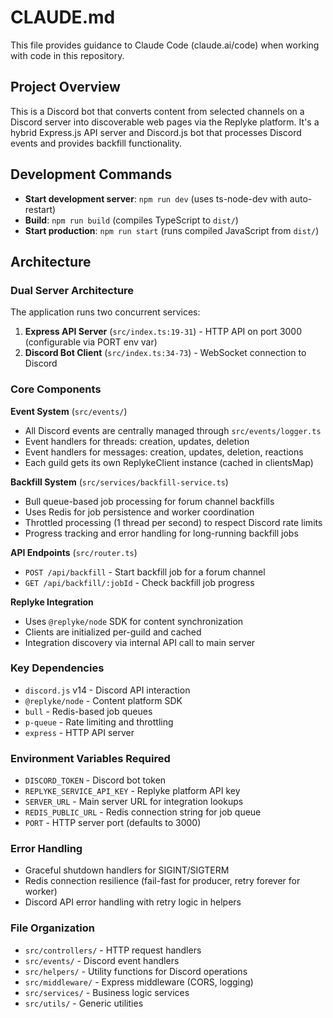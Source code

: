 # CLAUDE.md

This file provides guidance to Claude Code (claude.ai/code) when working with code in this repository.

## Project Overview

This is a Discord bot that converts content from selected channels on a Discord server into discoverable web pages via the Replyke platform. It's a hybrid Express.js API server and Discord.js bot that processes Discord events and provides backfill functionality.

## Development Commands

- **Start development server**: `npm run dev` (uses ts-node-dev with auto-restart)
- **Build**: `npm run build` (compiles TypeScript to `dist/`)
- **Start production**: `npm run start` (runs compiled JavaScript from `dist/`)

## Architecture

### Dual Server Architecture
The application runs two concurrent services:
1. **Express API Server** (`src/index.ts:19-31`) - HTTP API on port 3000 (configurable via PORT env var)
2. **Discord Bot Client** (`src/index.ts:34-73`) - WebSocket connection to Discord

### Core Components

**Event System** (`src/events/`)
- All Discord events are centrally managed through `src/events/logger.ts`
- Event handlers for threads: creation, updates, deletion
- Event handlers for messages: creation, updates, deletion, reactions
- Each guild gets its own ReplykeClient instance (cached in clientsMap)

**Backfill System** (`src/services/backfill-service.ts`)
- Bull queue-based job processing for forum channel backfills
- Uses Redis for job persistence and worker coordination
- Throttled processing (1 thread per second) to respect Discord rate limits
- Progress tracking and error handling for long-running backfill jobs

**API Endpoints** (`src/router.ts`)
- `POST /api/backfill` - Start backfill job for a forum channel
- `GET /api/backfill/:jobId` - Check backfill job progress

**Replyke Integration**
- Uses `@replyke/node` SDK for content synchronization
- Clients are initialized per-guild and cached
- Integration discovery via internal API call to main server

### Key Dependencies
- `discord.js` v14 - Discord API interaction
- `@replyke/node` - Content platform SDK
- `bull` - Redis-based job queues
- `p-queue` - Rate limiting and throttling
- `express` - HTTP API server

### Environment Variables Required
- `DISCORD_TOKEN` - Discord bot token
- `REPLYKE_SERVICE_API_KEY` - Replyke platform API key
- `SERVER_URL` - Main server URL for integration lookups
- `REDIS_PUBLIC_URL` - Redis connection string for job queue
- `PORT` - HTTP server port (defaults to 3000)

### Error Handling
- Graceful shutdown handlers for SIGINT/SIGTERM
- Redis connection resilience (fail-fast for producer, retry forever for worker)
- Discord API error handling with retry logic in helpers

### File Organization
- `src/controllers/` - HTTP request handlers
- `src/events/` - Discord event handlers
- `src/helpers/` - Utility functions for Discord operations
- `src/middleware/` - Express middleware (CORS, logging)
- `src/services/` - Business logic services
- `src/utils/` - Generic utilities